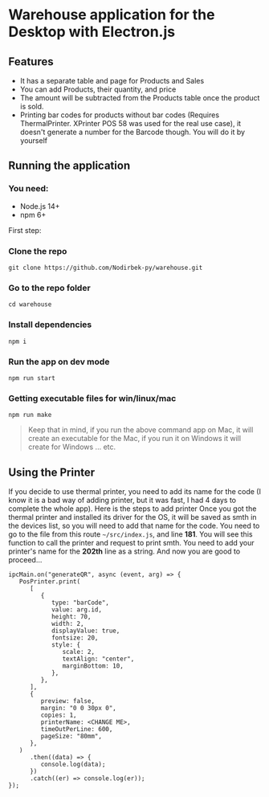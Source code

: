 # Warehouse application for the Desktop with Electron.js

## Features

- It has a separate table and page for Products and Sales
- You can add Products, their quantity, and price
- The amount will be subtracted from the Products table once the product is sold.
- Printing bar codes for products without bar codes (Requires ThermalPrinter. XPrinter POS 58 was used for the real use case), it doesn't generate a number for the Barcode though. You will do it by yourself

## Running the application

### You need:
- Node.js 14+
- npm 6+

First step:

### Clone the repo
`git clone https://github.com/Nodirbek-py/warehouse.git`
### Go to the repo folder
`cd warehouse`
### Install dependencies
`npm i`
### Run the app on dev mode
`npm run start`
### Getting executable files for win/linux/mac
`npm run make`
> Keep that in mind, if you run the above command app on Mac, it will create an executable for the Mac, if you run it on Windows it will create for Windows ... etc.


## Using the Printer
If you decide to use thermal printer, you need to add its name for the code (I know it is a bad way of adding printer, but it was fast, I had 4 days to complete the whole app). Here is the steps to add printer
Once you got the thermal printer and installed its driver for the OS, it will be saved as smth in the devices list, so you will need to add that name for the code. 
You need to go to the file from this route `~/src/index.js`, and line **181**. You will see this function to call the printer and request to print smth. You need to add your printer's name for the **202th** line as a string. And now you are good to proceed...
```
ipcMain.on("generateQR", async (event, arg) => {
   PosPrinter.print(
      [
         {
            type: "barCode",
            value: arg.id,
            height: 70,
            width: 2,
            displayValue: true,
            fontsize: 20,
            style: {
               scale: 2,
               textAlign: "center",
               marginBottom: 10,
            },
         },
      ],
      {
         preview: false,
         margin: "0 0 30px 0",
         copies: 1,
         printerName: <CHANGE ME>,
         timeOutPerLine: 600,
         pageSize: "80mm",
      },
   )
      .then((data) => {
         console.log(data);
      })
      .catch((er) => console.log(er));
});
```
